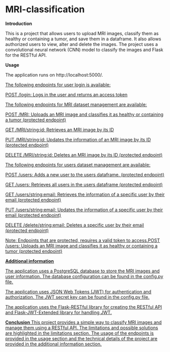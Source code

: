 # MRI-classification
**Introduction**

This is a project that allows users to upload MRI images, classify them as healthy or containing a tumor, and save them in a dataframe. It also allows authorized users to view, alter and delete the images. The project uses a convolutional neural network (CNN) model to classify the images and Flask for the RESTful API.

**Usage**

The application runs on http://localhost:5000/. 

<u>The following endpoints for user login is available:<u>

POST /login: Logs in the user and returns an access token

<u>The following endpoints for MRI dataset management are available:<u>

POST /MRI: Uploads an MRI image and classifies it as healthy or containing a tumor (protected endpoint)

GET /MRI/<string:id>: Retrieves an MRI image by its ID

PUT /MRI/<string:id>: Updates the information of an MRI image by its ID (protected endpoint)

DELETE /MRI/<string:id>: Deletes an MRI image by its ID (protected endpoint)

<u>The following endpoints for users dataset management are available:<u>


POST /users: Adds a new user to the users dataframe. (protected endpoint)

GET /users: Retrieves all users in the users dataframe (protected endpoint)

GET /users/<string:email>: Retrieves the information of a specific user by their email (protected endpoint)

PUT /users/<string:email>: Updates the information of a specific user by their email (protected endpoint)

DELETE /delete/<string:email>: Deletes a specific user by their email (protected endpoint)

Note: Endpoints that are protected, requires a valid token to access.POST /users: Uploads an MRI image and classifies it as healthy or containing a tumor (protected endpoint)

**Additional information**

The application uses a PostgreSQL database to store the MRI images and user information. The database configuration can be found in the config.py file.

The application uses JSON Web Tokens (JWT) for authentication and authorization. The JWT secret key can be found in the config.py file.

The application uses the Flask-RESTful library for creating the RESTful API and Flask-JWT-Extended library for handling JWT.

**Conclusion**
This project provides a simple way to classify MRI images and manage them using a RESTful API. The limitations and possible solutions are highlighted in the limitations section. The usage of the endpoints is provided in the usage section and the technical details of the project are provided in the additional information section.




